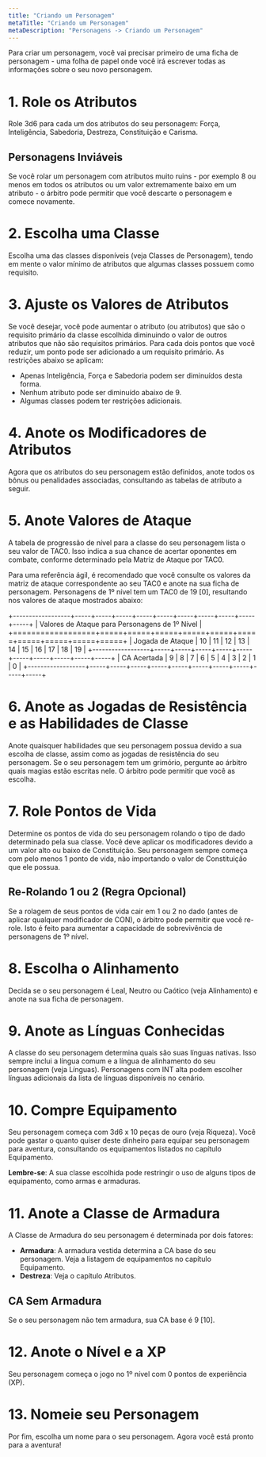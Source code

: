 ```yaml
---
title: "Criando um Personagem"
metaTitle: "Criando um Personagem"
metaDescription: "Personagens -> Criando um Personagem"
---
```


Para criar um personagem, você vai precisar primeiro de uma ficha de personagem - uma folha de papel onde você irá escrever todas as informações sobre o seu novo personagem.

# 1. Role os Atributos
Role 3d6 para cada um dos atributos do seu personagem: Força, Inteligência, Sabedoria, Destreza, Constituição e Carisma. 

## Personagens Inviáveis 
Se você rolar um personagem com atributos muito ruins - por exemplo 8 ou menos em todos os atributos ou um valor extremamente baixo em um atributo - o árbitro pode permitir que você descarte o personagem e comece novamente.

# 2. Escolha uma Classe
Escolha uma das classes disponíveis (veja Classes de Personagem), tendo em mente o valor mínimo de atributos que algumas classes possuem como requisito.

# 3. Ajuste os Valores de Atributos
Se você desejar, você pode aumentar o atributo (ou atributos) que são o requisito primário da classe escolhida diminuindo o valor de outros atributos que não são requisitos primários. Para cada dois pontos que você reduzir, um ponto pode ser adicionado a um requisito primário. As restrições abaixo se aplicam:
* Apenas Inteligência, Força e Sabedoria podem ser diminuídos desta forma.
* Nenhum atributo pode ser diminuído abaixo de 9.
* Algumas classes podem ter restrições adicionais.

# 4. Anote os Modificadores de Atributos 
Agora que os atributos do seu personagem estão definidos, anote todos os bônus ou penalidades associadas, consultando as tabelas de atributo a seguir.

# 5. Anote Valores de Ataque
A tabela de progressão de nível para a classe do seu personagem lista o seu valor de TAC0. Isso indica a sua chance de acertar oponentes em combate, conforme determinado pela Matriz de Ataque por TAC0.

Para uma referência ágil, é recomendado que você consulte os valores da matriz de ataque correspondente ao seu TAC0 e anote na sua ficha de personagem. Personagens de 1º nível tem um TAC0 de 19 [0], resultando nos valores de ataque mostrados abaixo:

+------------------+-----+-----+-----+-----+-----+-----+-----+-----+-----+-----+
| Valores de Ataque para Personagens de 1º Nível                               |
+==================+=====+=====+=====+=====+=====+=====+=====+=====+=====+=====+ 
| Jogada de Ataque | 10  | 11  | 12  | 13  | 14  | 15  | 16  | 17  | 18  | 19  |
+------------------+-----+-----+-----+-----+-----+-----+-----+-----+-----+-----+
| CA Acertada      | 9   | 8   |  7  |  6  |  5  |  4  |  3  |  2  |   1 | 0   |
+------------------+-----+-----+-----+-----+-----+-----+-----+-----+-----+-----+

# 6. Anote as Jogadas de Resistência e as Habilidades de Classe
Anote quaisquer habilidades que seu personagem possua devido a sua escolha de classe, assim como as jogadas de resistência do seu personagem. Se o seu personagem tem um grimório, pergunte ao árbitro quais magias estão escritas nele. O árbitro pode permitir que você as escolha.

# 7. Role Pontos de Vida
Determine os pontos de vida do seu personagem rolando o tipo de dado determinado pela sua classe. Você deve aplicar os modificadores devido a um valor alto ou baixo de Constituição. Seu personagem sempre começa com pelo menos 1 ponto de vida, não importando o valor de Constituição que ele possua. 

## Re-Rolando 1 ou 2 (Regra Opcional)
Se a rolagem de seus pontos de vida cair em 1 ou 2 no dado (antes de aplicar qualquer modificador de CON), o árbitro pode permitir que você re-role. Isto é feito para aumentar a capacidade de sobrevivência de personagens de 1º nível.

# 8. Escolha o Alinhamento
Decida se o seu personagem é Leal, Neutro ou Caótico (veja Alinhamento) e anote na sua ficha de personagem.

# 9. Anote as Línguas Conhecidas
A classe do seu personagem determina quais são suas línguas nativas. Isso sempre inclui a língua comum e a língua de alinhamento do seu personagem (veja Línguas). Personagens com INT alta podem escolher línguas adicionais da lista de línguas disponíveis no cenário.

# 10. Compre Equipamento
Seu personagem começa com 3d6 x 10 peças de ouro (veja Riqueza). Você pode gastar o quanto quiser deste dinheiro para equipar seu personagem para aventura, consultando os equipamentos listados no capítulo Equipamento.

**Lembre-se**: A sua classe escolhida pode restringir o uso de alguns tipos de equipamento, como armas e armaduras.

# 11. Anote a Classe de Armadura
A Classe de Armadura do seu personagem é determinada por dois fatores:
* **Armadura**: A armadura vestida determina a CA base do seu personagem. Veja a listagem de equipamentos no capítulo Equipamento.
* **Destreza**: Veja o capítulo Atributos.

## CA Sem Armadura
Se o seu personagem não tem armadura, sua CA base é 9 [10].

# 12. Anote o Nível e a XP
Seu personagem começa o jogo no 1º nível com 0 pontos de experiência (XP).

# 13. Nomeie seu Personagem
Por fim, escolha um nome para o seu personagem. Agora você está pronto para a aventura!
